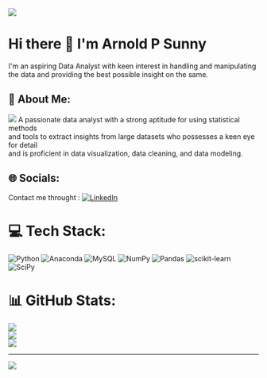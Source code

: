 <img src="https://img.freepik.com/free-vector/illustration-social-media-concept_53876-18140.jpg?w=1060&t=st=1683048006~exp=1683048606~hmac=4103b2f4495e96bd6d5f8935d472eeaebf2ba17d423ddd59d5a764ee943a6e97">
 
# Hi there 👋 I'm Arnold P Sunny

I'm an aspiring Data Analyst with keen interest in handling and manipulating the data and providing the best possible insight on the same.

## 💫 About Me:
<img src="https://camo.githubusercontent.com/190338430fb2eca4d172a1987205c5e073b2de72db46cb4ed12cf1c2fa32041a/68747470733a2f2f6d656469612e67697068792e636f6d2f6d656469612f645765734263544c61766b5a754733354d492f67697068792e676966">
A passionate data analyst with a strong aptitude for using statistical methods<br> and tools to extract insights from large datasets who possesses a keen eye for detail<br> and is proficient in data visualization, data cleaning, and data modeling.


## 🌐 Socials:
Contact me throught : [![LinkedIn](https://img.shields.io/badge/LinkedIn-%230077B5.svg?logo=linkedin&logoColor=white)](https://www.linkedin.com/in/arnold-sunny/) 

# 💻 Tech Stack:
![Python](https://img.shields.io/badge/python-3670A0?style=for-the-badge&logo=python&logoColor=ffdd54) ![Anaconda](https://img.shields.io/badge/Anaconda-%2344A833.svg?style=for-the-badge&logo=anaconda&logoColor=white) ![MySQL](https://img.shields.io/badge/mysql-%2300f.svg?style=for-the-badge&logo=mysql&logoColor=white) ![NumPy](https://img.shields.io/badge/numpy-%23013243.svg?style=for-the-badge&logo=numpy&logoColor=white) ![Pandas](https://img.shields.io/badge/pandas-%23150458.svg?style=for-the-badge&logo=pandas&logoColor=white) ![scikit-learn](https://img.shields.io/badge/scikit--learn-%23F7931E.svg?style=for-the-badge&logo=scikit-learn&logoColor=white) ![SciPy](https://img.shields.io/badge/SciPy-%230C55A5.svg?style=for-the-badge&logo=scipy&logoColor=%white)
# 📊 GitHub Stats:
![](https://github-readme-stats.vercel.app/api?username=arnoldpsunny&theme=dark&hide_border=false&include_all_commits=false&count_private=false)<br/>
![](https://github-readme-streak-stats.herokuapp.com/?user=arnoldpsunny&theme=dark&hide_border=false)<br/>
![](https://github-readme-stats.vercel.app/api/top-langs/?username=arnoldpsunny&theme=dark&hide_border=false&include_all_commits=false&count_private=false&layout=compact)

---
[![](https://visitcount.itsvg.in/api?id=arnoldpsunny&icon=0&color=0)](https://visitcount.itsvg.in)
